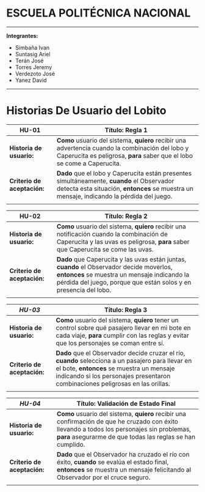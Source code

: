 # ESCUELA POLITÉCNICA NACIONAL

---

**Integrantes:**

- Simbaña Ivan
- Suntasig Ariel
- Terán José
- Torres Jeremy
- Verdezoto José
- Yanez David

---

# Historias De Usuario del Lobito

| **HU-01**                   | **Título:** Regla 1                                                                                                                                                                                                               |
| --------------------------- | --------------------------------------------------------------------------------------------------------------------------------------------------------------------------------------------------------------------------------- |
| **Historia de usuario:**    | **Como** usuario del sistema, **quiero** recibir una advertencia cuando la combinación del lobo y Caperucita es peligrosa, **para** saber que el lobo se come a Caperucita.                                                   |
| **Criterio de aceptación:** | **Dado** que el lobo y Caperucita están presentes simultáneamente, **cuando** el Observador detecta esta situación, **entonces** se muestra un mensaje, indicando la pérdida del juego. |
|                             |                                                                                                                                                                                                                                   |

| **HU-02**                   | **Título:** Regla 2                                                                                                                                                                                      |
| --------------------------- | -------------------------------------------------------------------------------------------------------------------------------------------------------------------------------------------------------- |
| **Historia de usuario:**    | **Como** usuario del sistema, **quiero** recibir una notificación cuando la combinación de Caperucita y las uvas es peligrosa, **para** saber que Caperucita se come las uvas.                         |
| **Criterio de aceptación:** | **Dado** que Caperucita y las uvas están juntas, **cuando** el Observador decide moverlos, **entonces** se muestra un mensaje indicando la pérdida del juego, porque que están solos y en presencia del lobo. |
|                             |                                                                                                                                                                                                          |

| **_HU-03_**                 | **Título:** Regla 3                                                                                                                                                                                             |
| --------------------------- | --------------------------------------------------------------------------------------------------------------------------------------------------------------------------------------------------------------- |
| **Historia de usuario:**    | **Como** usuario del sistema, **quiero** tener un control sobre qué pasajero llevar en mi bote en cada viaje, **para** cumplir con las reglas y evitar que los personajes se coman entre sí.                    |
| **Criterio de aceptación:** | **Dado** que el Observador decide cruzar el río, **cuando** selecciona a un pasajero para llevar en el bote, **entonces** se muestra un mensaje indicando si los personajes presentaron combinaciones peligrosas en las orillas. |
|                             |                                                                                                                                                                                                                 |

| **_HU-04_**                 | **Título:** Validación de Estado Final                                                                                                                                                                    |
| --------------------------- | --------------------------------------------------------------------------------------------------------------------------------------------------------------------------------------------------------- |
| **Historia de usuario:**    | **Como** usuario del sistema, **quiero** recibir una confirmación de que he cruzado con éxito llevando a todos los personajes sin problemas, **para** asegurarme de que todas las reglas se han cumplido. |
| **Criterio de aceptación:** | **Dado** que el Observador ha cruzado el río con éxito, **cuando** se evalúa el estado final, **entonces** se muestra un mensaje felicitando al Observador por el cruce seguro.                           |
|                             |                                                                                                                                                                                                           |

